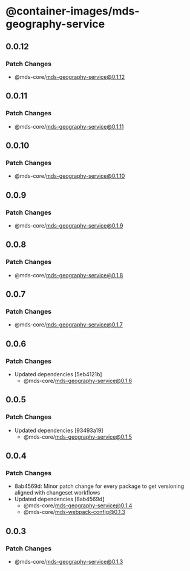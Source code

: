 # @container-images/mds-geography-service

## 0.0.12

### Patch Changes

- @mds-core/mds-geography-service@0.1.12

## 0.0.11

### Patch Changes

- @mds-core/mds-geography-service@0.1.11

## 0.0.10

### Patch Changes

- @mds-core/mds-geography-service@0.1.10

## 0.0.9

### Patch Changes

- @mds-core/mds-geography-service@0.1.9

## 0.0.8

### Patch Changes

- @mds-core/mds-geography-service@0.1.8

## 0.0.7

### Patch Changes

- @mds-core/mds-geography-service@0.1.7

## 0.0.6

### Patch Changes

- Updated dependencies [5eb4121b]
  - @mds-core/mds-geography-service@0.1.6

## 0.0.5

### Patch Changes

- Updated dependencies [93493a19]
  - @mds-core/mds-geography-service@0.1.5

## 0.0.4

### Patch Changes

- 8ab4569d: Minor patch change for every package to get versioning aligned with changeset workflows
- Updated dependencies [8ab4569d]
  - @mds-core/mds-geography-service@0.1.4
  - @mds-core/mds-webpack-config@0.1.3

## 0.0.3

### Patch Changes

- @mds-core/mds-geography-service@0.1.3
